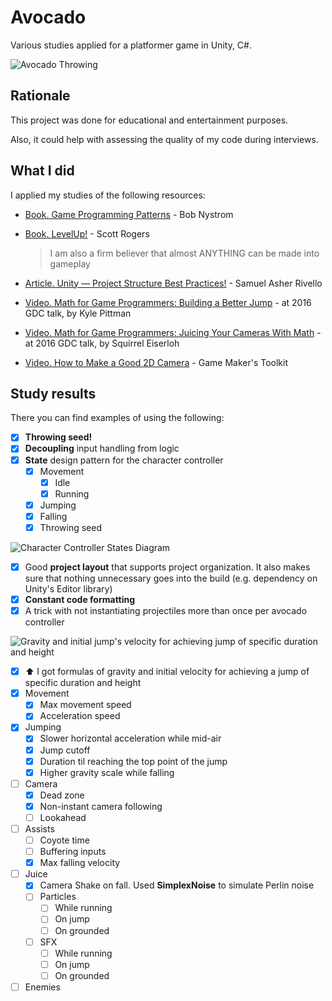 # Avocado

Various studies applied for a platformer game in Unity, C#.

![Avocado Throwing](./Documentation/avocado-throwing-loop.gif)

## Rationale

This project was done for educational and entertainment purposes.

Also, it could help with assessing the quality of my code during interviews.

## What I did

I applied my studies of the following resources:

- [Book. Game Programming Patterns](https://gameprogrammingpatterns.com/) - Bob Nystrom

- [Book. LevelUp!](https://www.amazon.com/Level-Guide-Great-Video-Design/dp/1118877160) - Scott Rogers

    > I am also a firm believer that almost ANYTHING can be made into gameplay

- [Article. Unity — Project Structure Best Practices!](https://sam-16930.medium.com/unity-project-structure-a694792cefed) - Samuel Asher Rivello

- [Video. Math for Game Programmers: Building a Better Jump](https://www.youtube.com/watch?v=hG9SzQxaCm8) - at 2016 GDC talk, by Kyle Pittman

- [Video. Math for Game Programmers: Juicing Your Cameras With Math](https://www.youtube.com/watch?v=tu-Qe66AvtY) - at 2016 GDC talk, by Squirrel Eiserloh

- [Video. How to Make a Good 2D Camera](https://www.youtube.com/watch?v=TdWFzpgnljs) - Game Maker's Toolkit

## Study results

There you can find examples of using the following:

- [x] **Throwing seed!**
- [x] **Decoupling** input handling from logic
- [x] **State** design pattern for the character controller
  - [x] Movement
    - [x] Idle
    - [x] Running
  - [x] Jumping
  - [x] Falling
  - [x] Throwing seed

![Character Controller States Diagram](./Documentation/state-machine.jpg)

- [x] Good **project layout** that supports project organization. It also makes sure that nothing unnecessary goes into the build (e.g. dependency on Unity's Editor library)
- [x] **Constant code formatting**
- [x] A trick with not instantiating projectiles more than once per avocado controller

![Gravity and initial jump's velocity for achieving jump of specific duration and height](./Documentation/jump-formula.jpg)

- [x] :arrow_up: I got formulas of gravity and initial velocity for achieving a jump of specific duration and height
- [x] Movement
  - [x] Max movement speed
  - [x] Acceleration speed
- [x] Jumping
  - [x] Slower horizontal acceleration while mid-air
  - [x] Jump cutoff
  - [x] Duration til reaching the top point of the jump
  - [x] Higher gravity scale while falling
- [ ] Camera
  - [x] Dead zone
  - [x] Non-instant camera following
  - [ ] Lookahead
- [ ] Assists
  - [ ] Coyote time
  - [ ] Buffering inputs
  - [x] Max falling velocity
- [ ] Juice
  - [x] Camera Shake on fall. Used **SimplexNoise** to simulate Perlin noise
  - [ ] Particles
    - [ ] While running
    - [ ] On jump
    - [ ] On grounded
  - [ ] SFX
    - [ ] While running
    - [ ] On jump
    - [ ] On grounded
- [ ] Enemies
